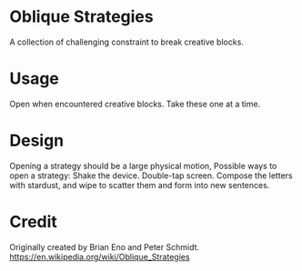 # Oblique Strategies

A collection of challenging constraint to break creative blocks.

# Usage

Open when encountered creative blocks. Take these one at a time.

# Design

Opening a strategy should be a large physical motion, 
Possible ways to open a strategy: Shake the device. Double-tap screen. Compose the letters with stardust, and wipe to scatter them and form into new sentences.

# Credit

Originally created by Brian Eno and Peter Schmidt. https://en.wikipedia.org/wiki/Oblique_Strategies
